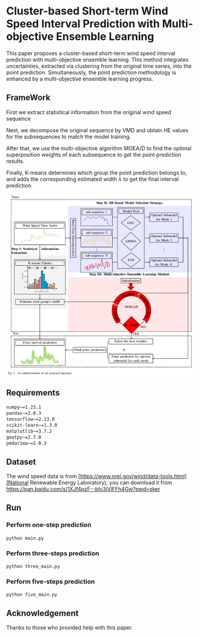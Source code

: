 # Cluster-based Short-term Wind Speed Interval Prediction with Multi-objective Ensemble Learning

This paper proposes a cluster-based short-term wind speed interval prediction with multi-objective ensemble learning. This method integrates uncertainties, extracted via clustering from the original time series, into the point prediction. Simultaneously, the point prediction methodology is enhanced by a multi-objective ensemble learning progress.

## FrameWork

First we extract statistical information from the original wind speed sequence

Next, we decompose the original sequence by VMD and obtain HE values for the subsequences to match the model training.

After that, we use the multi-objective algorithm MOEA/D to find the optimal superposition weights of each subsequence to get the point prediction results.

Finally, K-means determines which group the point prediction belongs to, and adds the corresponding estimated width $\lambda$ to get the final interval prediction.

<img src=".\images\img.png" style="zoom: 80%;" />



## Requirements

```
numpy~=1.23.1
pandas~=2.0.3
tensorflow~=2.13.0
scikit-learn~=1.3.0
matplotlib~=3.7.2
geatpy~=2.7.0
pmdarima~=2.0.3
```

## Dataset

The wind speed data is from [https://www.nrel.gov/wind/data-tools.html](National Renewable Energy Laboratory), 
you can download it from [https://pan.baidu.com/s/1XJf4pzF--bIv3iVlFFh4Gw?pwd=sker ](here)

## Run

### Perform one-step prediction
```
python main.py
```

### Perform three-steps prediction
```
python three_main.py
```

### Perform five-steps prediction
```
python five_main.py
```

## Acknowledgement
Thanks to those who provided help with this paper.